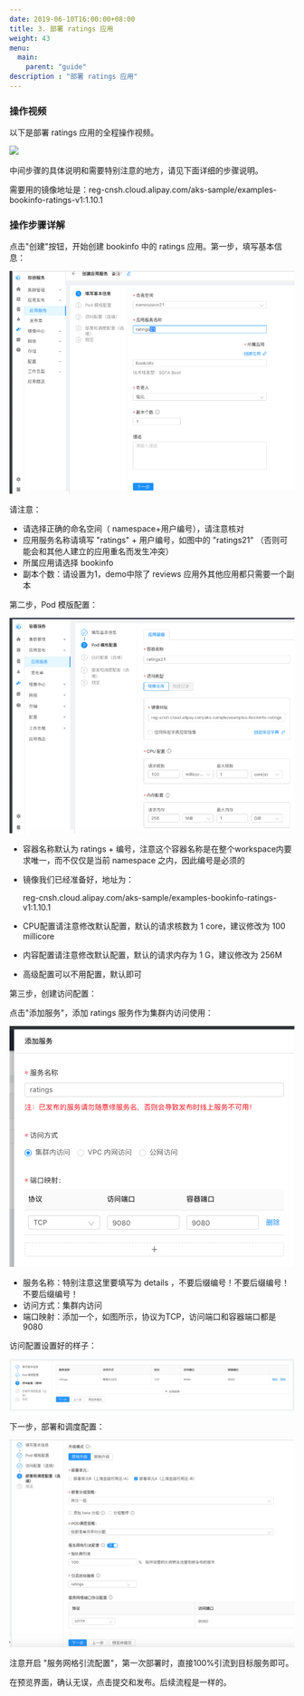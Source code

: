```yaml
---
date: 2019-06-10T16:00:00+08:00
title: 3. 部署 ratings 应用
weight: 43
menu:
  main:
    parent: "guide"
description : "部署 ratings 应用"
---
```


### 操作视频

以下是部署 ratings 应用的全程操作视频。

![](images/bookinfo/ratings.gif)

中间步骤的具体说明和需要特别注意的地方，请见下面详细的步骤说明。

需要用的镜像地址是：reg-cnsh.cloud.alipay.com/aks-sample/examples-bookinfo-ratings-v1:1.10.1

### 操作步骤详解

点击"创建"按钮，开始创建 bookinfo 中的 ratings 应用。第一步，填写基本信息：

![](images/bookinfo/ratings-1.png)

请注意：

- 请选择正确的命名空间（ namespace+用户编号），请注意核对
- 应用服务名称请填写 "ratings" + 用户编号，如图中的 "ratings21" （否则可能会和其他人建立的应用重名而发生冲突）
- 所属应用请选择 bookinfo
- 副本个数：请设置为1，demo中除了 reviews 应用外其他应用都只需要一个副本

第二步，Pod 模版配置：

![](images/bookinfo/ratings-2.png)

- 容器名称默认为 ratings + 编号，注意这个容器名称是在整个workspace内要求唯一，而不仅仅是当前 namespace 之内，因此编号是必须的

- 镜像我们已经准备好，地址为：

	reg-cnsh.cloud.alipay.com/aks-sample/examples-bookinfo-ratings-v1:1.10.1

- CPU配置请注意修改默认配置，默认的请求核数为 1 core，建议修改为 100 millicore

- 内容配置请注意修改默认配置，默认的请求内存为 1 G，建议修改为 256M

- 高级配置可以不用配置，默认即可

第三步，创建访问配置：

点击"添加服务"，添加 ratings 服务作为集群内访问使用：

![](images/bookinfo/ratings-3.png)

- 服务名称：特别注意这里要填写为 details ，不要后缀编号！不要后缀编号！不要后缀编号！
- 访问方式：集群内访问
- 端口映射：添加一个，如图所示，协议为TCP，访问端口和容器端口都是 9080 

访问配置设置好的样子：

![](images/bookinfo/ratings-4.png)

下一步，部署和调度配置：

![](images/bookinfo/ratings-5.png)

注意开启 "服务网格引流配置"，第一次部署时，直接100%引流到目标服务即可。

在预览界面，确认无误，点击提交和发布。后续流程是一样的。



